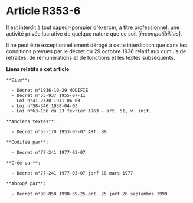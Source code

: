 # Article R353-6

Il est interdit à tout sapeur-pompier d'exercer, à titre professionnel, une activité privée lucrative de quelque nature que
ce soit [*incompatibilités*].

Il ne peut être exceptionnellement dérogé à cette interdiction que dans les conditions prévues par le décret du 29 octobre
1936 relatif aux cumuls de retraites, de rémunérations et de fonctions et les textes subséquents.

**Liens relatifs à cet article**

	**Cite**:

	  - Décret n°1936-10-29 MODIFIE
	  - Décret n°55-937 1955-07-11
	  - Loi n°41-2330 1941-06-03
	  - Loi n°58-346 1958-04-03
	  - Loi n°63-156 du 23 février 1963 - art. 51, v. init.

	**Anciens textes**:

	  - Décret n°53-170 1953-03-07 ART. 89

	**Codifié par**:

	  - Décret n°77-241 1977-03-07

	**Créé par**:

	  - Décret n°77-241 1977-03-07 jorf 18 mars 1977

	**Abrogé par**:

	  - Décret n°90-850 1990-09-25 art. 25 jorf 26 septembre 1990
